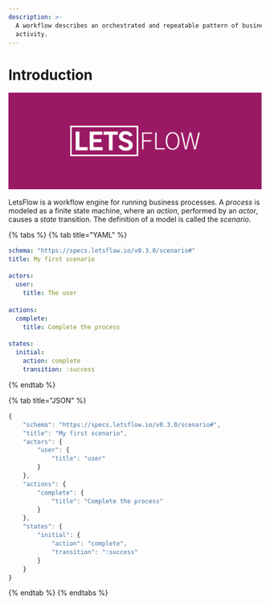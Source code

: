 ```yaml
---
description: >-
  A workflow describes an orchestrated and repeatable pattern of business
  activity.
---
```


# Introduction

![](.gitbook/assets/colored.png)

LetsFlow is a workflow engine for running business processes. A _process_ is modeled as a finite state machine, where an _action_, performed by an _actor_, causes a _state_ transition. The definition of a model is called the _scenario_.

{% tabs %}
{% tab title="YAML" %}
```yaml
schema: "https://specs.letsflow.io/v0.3.0/scenario#"
title: My first scenario

actors:
  user:
    title: The user

actions:
  complete:
    title: Complete the process

states:
  initial:
    action: complete
    transition: :success
```
{% endtab %}

{% tab title="JSON" %}
```javascript
{
    "schema": "https://specs.letsflow.io/v0.3.0/scenario#",
    "title": "My first scenario",
    "actors": {
        "user": {
            "title": "user"
        }
    },
    "actions": {
        "complete": {
            "title": "Complete the process"
        }
    },
    "states": {
        "initial": {
            "action": "complete",
            "transition": ":success"
        }
    }
}
```
{% endtab %}
{% endtabs %}



